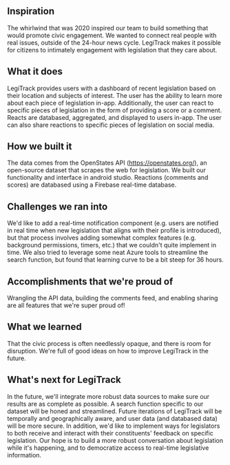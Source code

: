 ## Inspiration

The whirlwind that was 2020 inspired our team to build something that would promote civic engagement. We wanted to connect real people with real issues, outside of the 24-hour news cycle. LegiTrack makes it possible for citizens to intimately engagement with legislation that they care about.

## What it does

LegiTrack provides users with a dashboard of recent legislation based on their location and subjects of interest. The user has the ability to learn more about each piece of legislation in-app. Additionally, the user can react to specific pieces of legislation in the form of providing a score or a comment. Reacts are databased, aggregated, and displayed to users in-app. The user can also share reactions to specific pieces of legislation on social media.

## How we built it

The data comes from the OpenStates API (https://openstates.org/), an open-source dataset that scrapes the web for legislation. We built our functionality and interface in android studio. Reactions (comments and scores) are databased using a Firebase real-time database.

## Challenges we ran into

We'd like to add a real-time notification component (e.g. users are notified in real time when new legislation that aligns with their profile is introduced), but that process involves adding somewhat complex features (e.g. background permissions, timers, etc.) that we couldn't quite implement in time. We also tried to leverage some neat Azure tools to streamline the search function, but found that learning curve to be a bit steep for 36 hours.

## Accomplishments that we're proud of

Wrangling the API data, building the comments feed, and enabling sharing are all features that we're super proud of!

## What we learned

That the civic process is often needlessly opaque, and there is room for disruption. We're full of good ideas on how to improve LegiTrack in the future.

## What's next for LegiTrack

In the future, we'll integrate more robust data sources to make sure our results are as complete as possible. A search function specific to our dataset will be honed and streamlined. Future iterations of LegiTrack will be temporally and geographically aware, and user data (and databased data) will be more secure. In addition, we'd like to implement ways for legislators to both receive and interact with their constituents' feedback on specific legislation. Our hope is to build a more robust conversation about legislation while it's happening, and to democratize access to real-time legislative information. 
